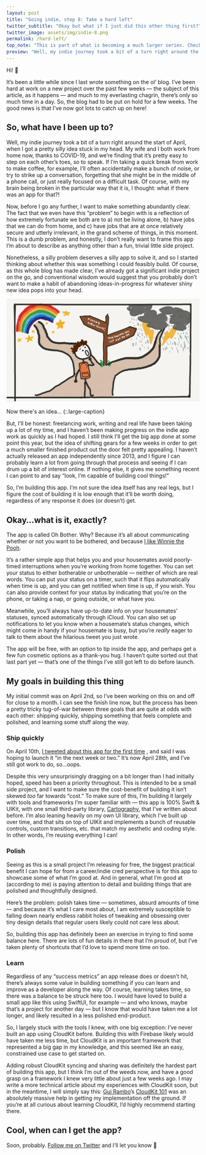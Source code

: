 ```yaml
---
layout: post
title: "Going indie, step 8: Take a hard left"
twitter_subtitle: "Okay but what if I just did this other thing first?"  
twitter_image: assets/img/indie-8.png
permalink: /hard-left/
top_note: "This is part of what is becoming a much larger series. Check out the <a href=\"https://danielgauthier.me/2020/01/26/indie-intro.html\">introduction</a> if you haven't already!"
preview: "Well, my indie journey took a bit of a turn right around the start of April, when I got a pretty silly idea stuck in my head."
---
```


Hi! 👋

It’s been a little while since I last wrote something on the ol’ blog. I’ve been hard at work on a new project over the past few weeks — the subject of this article, as it happens — and much to my everlasting chagrin, there’s only so much time in a day. So, the blog had to be put on hold for a few weeks. The good news is that I’ve now got lots to catch up on here!

## So, what have I been up to?
Well, my indie journey took a bit of a turn right around the start of April, when I got a pretty silly idea stuck in my head. My wife and I both work from home now, thanks to COVID-19, and we’re finding that it’s pretty easy to step on each other’s toes, so to speak. If I’m taking a quick break from work to make coffee, for example, I’ll often accidentally make a bunch of noise, or try to strike up a conversation, forgetting that she might be in the middle of a phone call, or just really focused on a difficult task. Of course, with my brain being broken in the particular way that it is, I thought: what if there was an app for that?!

Now, before I go any further, I want to make something abundantly clear. The fact that we even have this “problem” to begin with is a reflection of how extremely fortunate we both are to a) not be living alone, b) have jobs that we can do from home, and c) have jobs that are at once relatively secure and utterly irrelevant, in the grand scheme of things, in this moment. This is a dumb problem, and honestly, I don’t really want to frame this app I’m about to describe as anything other than a fun, trivial little side project. 

Nonetheless, a silly problem deserves a silly app to solve it, and so I started thinking about whether this was something I could feasibly build. Of course, as this whole blog has made clear, I’ve already got a significant indie project on the go, and conventional wisdom would suggest that you probably don’t want to make a habit of abandoning ideas-in-progress for whatever shiny new idea pops into your head.

![Going down the "shiny new thing!" path](/assets/img/indie-8.png)

Now there's an idea...
{:.large-caption}

But, I’ll be honest: freelancing work, writing and real life have been taking up a lot of my time, and I haven’t been making progress on the indie app work as quickly as I had hoped. I still think I’ll get the big app done at some point this year, but the idea of shifting gears for a few weeks in order to get a much smaller finished product out the door felt pretty appealing. I haven’t actually released an app independently since 2013, and I figure I can probably learn a lot from going through that process and seeing if I can drum up a bit of interest online. If nothing else, it gives me something recent I can point to and say “look, I’m capable of building cool things!”

So, I’m building this app. I’m not sure the idea itself has any real legs, but I figure the cost of building it is low enough that it’ll be worth doing, regardless of any response it does (or doesn’t) get.

## Okay…what is it, exactly?
The app is called Oh Bother. Why? Because it’s all about communicating whether or not you want to be bothered, and because [I like Winnie the Pooh](https://www.youtube.com/watch?v=Fhl4oKvxphs).

It’s a rather simple app that helps you and your housemates avoid poorly-timed interruptions when you’re working from home together. You can set your status to either botherable or unbotherable — neither of which are real words. You can put your status on a timer, such that it flips automatically when time is up, and you can get notified when time is up, if you wish. You can also provide context for your status by indicating that you’re on the phone, or taking a nap, or going outside, or what have you. 

Meanwhile, you’ll always have up-to-date info on your housemates’ statuses, synced automatically through iCloud. You can also set up notifications to let you know when a housemate’s status changes, which might come in handy if your housemate is busy, but you’re _really_ eager to talk to them about the hilarious tweet you just wrote.

The app will be free, with an option to tip inside the app, and perhaps get a few fun cosmetic options as a thank-you hug. I haven’t quite sorted out that last part yet — that’s one of the things I’ve still got left to do before launch.

## My goals in building this thing
My initial commit was on April 2nd, so I’ve been working on this on and off for close to a month. I can see the finish line now, but the process has been a pretty tricky tug-of-war between three goals that are quite at odds with each other: shipping quickly, shipping something that feels complete and polished, and learning some stuff along the way.

###  Ship quickly
On April 10th, [I tweeted about this app for the first time](https://twitter.com/danielmgauthier/status/1248697974718226438?s=20) , and said I was hoping to launch it “in the next week or two.” It’s now April 28th, and I’ve still got work to do, so…oops.

Despite this very unsurprisingly dragging on a bit longer than I had initially hoped, speed has been a priority throughout. This is intended to be a small side project, and I want to make sure the cost-benefit of building it isn’t skewed _too_ far towards “cost.” To make sure of this, I’m building it largely with tools and frameworks I’m super familiar with — this app is 100% Swift & UIKit, with one small third-party library, [Cartography](https://github.com/robb/Cartography), that I’ve written about before. I’m also leaning heavily on my own UI library, which I’ve built up over time, and that sits on top of UIKit and implements a bunch of reusable controls, custom transitions, etc. that match my aesthetic and coding style. In other words, I’m reusing everything I can!

### Polish
Seeing as this is a small project I’m releasing for free, the biggest practical benefit I can hope for from a career/indie cred perspective is for this app to showcase some of what I’m good at. And in general, what I’m good at (according to me) is paying attention to detail and building things that are polished and thoughtfully designed. 

Here’s the problem: polish takes time — sometimes, absurd amounts of time — and because it’s what I care most about, I am extremely susceptible to falling down nearly endless rabbit holes of tweaking and obsessing over tiny design details that regular users likely could not care less about. 

So, building this app has definitely been an exercise in trying to find some balance here. There are lots of fun details in there that I’m proud of, but I’ve taken plenty of shortcuts that I’d love to spend more time on too. 

### Learn
Regardless of any “success metrics” an app release does or doesn’t hit, there’s always some value in building something if you can learn and improve as a developer along the way. 
Of course, learning takes time, so there was a balance to be struck here too. I would have loved to build a small app like this using SwiftUI, for example — and who knows, maybe that’s a project for another day — but I know that would have taken me a lot longer, and likely resulted in a less polished end-product.

So, I largely stuck with the tools I knew, with one big exception: I’ve never built an app using CloudKit before. Building this with Firebase likely would have taken me less time, but CloudKit is an important framework that represented a big gap in my knowledge, and this seemed like an easy, constrained use case to get started on. 

Adding robust CloudKit syncing and sharing was definitely the hardest part of building this app, but I think I’m out of the weeds now, and have a good grasp on a framework I knew very little about just a few weeks ago. I may write a more technical article about my experiences with CloudKit soon, but in the meantime, I will simply say this: [Gui Rambo](https://twitter.com/_inside)’s [CloudKit 101](https://rambo.codes/posts/2020-02-25-cloudkit-101) was an absolutely massive help in getting my implementation off the ground. If you’re at all curious about learning CloudKit, I’d highly recommend starting there. 

## Cool, when can I get the app?
Soon, probably. [Follow me on Twitter](https://twitter.com/danielmgauthier) and I’ll let you know 🦆




